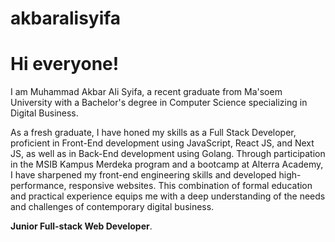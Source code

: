 # akbaralisyifa

# Hi everyone! 

I am Muhammad Akbar Ali Syifa, a recent graduate from Ma'soem University with a Bachelor's degree in Computer Science specializing in Digital Business. 

As a fresh graduate, I have honed my skills as a Full Stack Developer, proficient in Front-End development using JavaScript, React JS, and Next JS, as well as in Back-End development using Golang. 
Through participation in the MSIB Kampus Merdeka program and a bootcamp at Alterra Academy, I have sharpened my front-end engineering skills and developed high-performance, responsive websites. 
This combination of formal education and practical experience equips me with a deep understanding of the needs and challenges of contemporary digital business.


 **Junior Full-stack Web Developer**.

